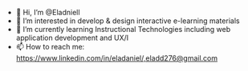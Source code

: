 - 👋 Hi, I’m @Eladniell
- 👀 I’m interested in develop & design interactive e-learning materials
- 🌱 I’m currently learning Instructional Technologies including web application development and UX/I
- 📫 How to reach me: https://www.linkedin.com/in/eladaniel/,eladd276@gmail.com

<!---
Eladniell/Eladniell is a ✨ special ✨ repository because its `README.md` (this file) appears on your GitHub profile.
You can click the Preview link to take a look at your changes.
--->
